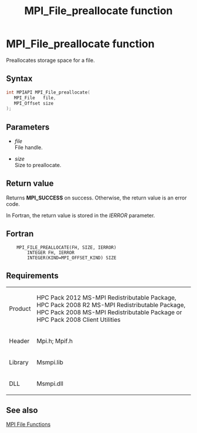 ﻿---
title: MPI_File_preallocate function
TOCTitle: MPI_File_preallocate function
ms:assetid: 0e5cdcbc-e7ab-43fd-83f5-c67762e0b19e
ms:mtpsurl: https://msdn.microsoft.com/en-us/library/Dn473329(v=VS.85)
ms:contentKeyID: 59360875
ms.date: 03/28/2018
mtps_version: v=VS.85
f1_keywords:
- MPI_FILE_PREALLOCATE
- mpif/MPI_File_preallocate
- mpi/MPI_FILE_PREALLOCATE
dev_langs:
- C++
- C
---

# MPI\_File\_preallocate function

Preallocates storage space for a file.

## Syntax

``` c++
int MPIAPI MPI_File_preallocate(
   MPI_File   file,
   MPI_Offset size
);
```

## Parameters

  - *file*  
    File handle.

  - *size*  
    Size to preallocate.

## Return value

Returns **MPI\_SUCCESS** on success. Otherwise, the return value is an error code.

In Fortran, the return value is stored in the *IERROR* parameter.

## Fortran

``` FORTRAN
    MPI_FILE_PREALLOCATE(FH, SIZE, IERROR)
        INTEGER FH, IERROR
        INTEGER(KIND=MPI_OFFSET_KIND) SIZE
```

## Requirements

<table>
<colgroup>
<col  />
<col  />
</colgroup>
<tbody>
<tr class="odd">
<td><p>Product</p></td>
<td><p>HPC Pack 2012 MS-MPI Redistributable Package, HPC Pack 2008 R2 MS-MPI Redistributable Package, HPC Pack 2008 MS-MPI Redistributable Package or HPC Pack 2008 Client Utilities</p></td>
</tr>
<tr class="even">
<td><p>Header</p></td>
<td>Mpi.h;
Mpif.h</td>
</tr>
<tr class="odd">
<td><p>Library</p></td>
<td>Msmpi.lib</td>
</tr>
<tr class="even">
<td><p>DLL</p></td>
<td>Msmpi.dll</td>
</tr>
</tbody>
</table>


## See also

[MPI File Functions](mpi-file-functions.md)

